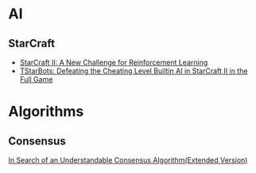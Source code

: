 # AI

## StarCraft

* [StarCraft II: A New Challenge for Reinforcement Learning](https://arxiv.org/pdf/1708.04782.pdf)
* [TStarBots: Defeating the Cheating Level Builtin AI in StarCraft II in the Full Game](https://arxiv.org/pdf/1809.07193.pdf)

# Algorithms

## Consensus

[In Search of an Understandable Consensus Algorithm(Extended Version)]()